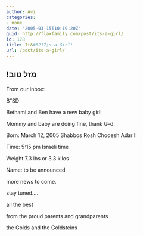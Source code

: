 ```yaml
---
author: Avi
categories:
- none
date: "2005-03-15T10:19:20Z"
guid: http://flaxfamily.com/post/its-a-girl/
id: 178
title: It&#8217;s a Girl!
url: /post/its-a-girl/
---
```

## !מזל טוב

From our inbox:

B&#8221;SD
  
Bethami and Ben have a new baby girl!
  
Mommy and baby are doing fine, thank G-d.
  
Born: March 12, 2005 Shabbos Rosh Chodesh Adar II
  
Time: 5:15 pm Israeli time
  
Weight 7.3 lbs or 3.3 kilos
  
Name: to be announced
  
more news to come.
  
stay tuned&#8230;.
  
all the best
  
from the proud parents and grandparents
  
the Golds and the Goldsteins